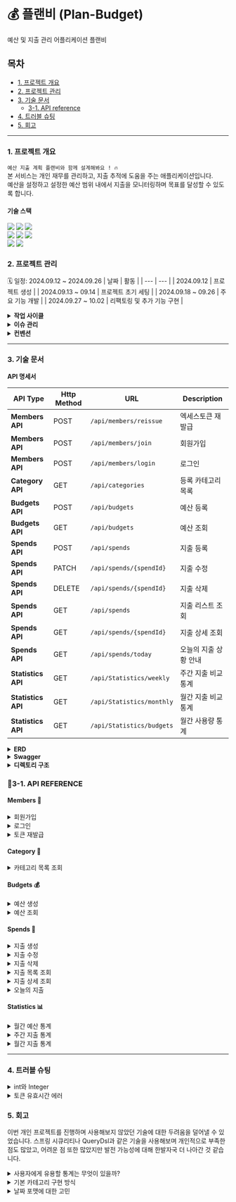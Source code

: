 # 💰 플랜비 (Plan-Budget)
예산 및 지출 관리 어플리케이션 플랜비

## 목차
- [1. 프로젝트 개요](#1-프로젝트-개요)
- [2. 프로젝트 관리](#2-프로젝트-관리)
- [3. 기술 문서](#3-기술-문서)
  - [3-1. API reference](#3-1-api-reference)
- [4. 트러블 슈팅](#4-트러블-슈팅)
- [5. 회고](#5-회고)

---

### 1. 프로젝트 개요
` 예산 지출 계획 플랜비와 함께 설계해봐요 ! 🔥 ` <br>
본 서비스는 개인 재무를 관리하고, 지출 추적에 도움을 주는 애플리케이션입니다. <br>
예산을 설정하고 설정한 예산 범위 내에서 지출을 모니터링하며 목표를 달성할 수 있도록 합니다.

#### 기술 스택
<div align=left> 
  <img src="https://img.shields.io/badge/java 17-007396?style=for-the-badge&logo=java&logoColor=white">
  <img src="https://img.shields.io/badge/spring boot-6DB33F?style=for-the-badge&logo=springboot&logoColor=white">
  <img src="https://img.shields.io/badge/spring data jpa-6DB33F?style=for-the-badge&logo=spring&logoColor=white">
</div>

<div align=left> 
  <img src="https://img.shields.io/badge/mariadb-003545?style=for-the-badge&logo=mariadb&logoColor=white">
  <img src="https://img.shields.io/badge/docker-2496ED?style=for-the-badge&logo=docker&logoColor=white">
  <img src="https://img.shields.io/badge/dbeaver-372923?style=for-the-badge&logo=dbeaver&logoColor=white">
</div>

<div align=left> 
  <img src="https://img.shields.io/badge/intellij IDEA-000085?style=for-the-badge&logo=intellijidea&logoColor=white">
  <img src="https://img.shields.io/badge/Github-181717?style=for-the-badge&logo=Github&logoColor=white">
</div>

### 2. 프로젝트 관리
🗓️ 일정: 2024.09.12 ~ 2024.09.26
| 날짜 | 활동 |
| --- | --- |
| 2024.09.12 | 프로젝트 생성 |
| 2024.09.13 ~ 09.14 | 프로젝트 초기 세팅 |
| 2024.09.18 ~ 09.26 | 주요 기능 개발 |
| 2024.09.27 ~ 10.02 | 리팩토링 및 추가 기능 구현 |

</details>

<details>
<summary><strong>작업 사이클</strong></summary>

```
1. 이슈 생성
2. 브랜치 생성
3. 코드 작성
4. PR 생성
5. 기능 브랜치 PR push
6. main 브랜치로 Merge
```

</details>

<details>
<summary><strong>이슈 관리</strong></summary>
<img src=https://github.com/user-attachments/assets/7a7194f5-17f1-4632-9be1-c2efa7fa47a5>
</details>

<details>
<summary><strong>컨벤션</strong></summary>

- **Branch**
    - **전략**

      | Branch Type | Description |
      | --- | --- |
      | `main` | 개인 프로젝트이므로 개발 브랜치를 나누지 않고 진행. 기능 개발후 바로 merge |
      | `feature` | 개발할 branch, 기능 단위로 생성하기, 할 일 issue 등록 후 branch 생성 및 작업 |

    - **네이밍**
        - `{header}/#{issue number}`
        - 예) `feat/#1`

- **커밋 메시지 규칙**
    ```bash
    > [HEADER] : 기능 요약
    
    - [CHORE]: 내부 파일 수정
    - [FEAT] : 새로운 기능 구현
    - [ADD] : FEAT 이외의 부수적인 코드 추가, 라이브러리 추가, 새로운 파일 생성 시
    - [FIX] : 코드 수정, 버그, 오류 해결
    - [DEL] : 쓸모없는 코드 삭제
    - [DOCS] : README나 WIKI 등의 문서 개정
    - [MOVE] : 프로젝트 내 파일이나 코드의 이동
    - [RENAME] : 파일 이름의 변경
    - [MERGE]: 다른 브렌치를 merge하는 경우
    - [STYLE] : 코드가 아닌 스타일 변경을 하는 경우
    - [INIT] : Initial commit을 하는 경우
    - [REFACTOR] : 로직은 변경 없는 클린 코드를 위한 코드 수정
    
    ex) [FEAT] 게시글 목록 조회 API 구현
    ex) [FIX] 내가 작성하지 않은 리뷰 볼 수 있는 버그 해결
    ```
</details>

---

### 3. 기술 문서

<strong>API 명세서</strong>

| API Type         | Http Method | URL                         | Description |
|------------------|-------------|-----------------------------|---------------- |
| **Members API**  | POST        | `/api/members/reissue`      | 엑세스토큰 재발급| 
| **Members API**  | POST        | `/api/members/join`         | 회원가입        |
| **Members API**  | POST        | `/api/members/login`        | 로그인          |
| **Category API** | GET         | `/api/categories`           | 등록 카테고리 목록|
| **Budgets API**  | POST        | `/api/budgets`              | 예산 등록      |
| **Budgets API**  | GET         | `/api/budgets`              | 예산 조회      |
| **Spends API**   | POST        | `/api/spends`            | 지출 등록      |
| **Spends API**   | PATCH       | `/api/spends/{spendId}`  | 지출 수정      |
| **Spends API**   | DELETE      | `/api/spends/{spendId}`  | 지출 삭제      |
| **Spends API**   | GET         | `/api/spends`            | 지출 리스트 조회  |
| **Spends API**   | GET         | `/api/spends/{spendId}`  | 지출 상세 조회   |
| **Spends API**   | GET         | `/api/spends/today`       | 오늘의 지출 상황 안내  |
| **Statistics API** | GET       | `/api/Statistics/weekly`  | 주간 지출 비교 통계 |
| **Statistics API** | GET       | `/api/Statistics/monthly`  | 월간 지출 비교 통계 |
| **Statistics API** | GET       | `/api/Statistics/budgets`  | 월간 사용량 통계 |

<details>
<summary><strong>ERD</strong></summary>
<img src=https://github.com/user-attachments/assets/8f8552be-2321-42c0-aefe-d9b0ffc974a9>
</details>

<details>
<summary><strong>Swagger</strong></summary>
<img src=https://github.com/user-attachments/assets/fc67b07e-a0dd-4bac-8679-2122570f2410>
</details>

<details>
<summary><strong>디렉토리 구조</strong></summary>
  
```plaintext
   ├─main
│  ├─generated
│  │  └─com
│  │      └─project
│  │          └─planb
│  │              └─domain
│  │                  ├─budget
│  │                  │  └─entity
│  │                  │          QBudget.java
│  │                  │          
│  │                  ├─category
│  │                  │  └─entity
│  │                  │          QCategory.java
│  │                  │          
│  │                  ├─member
│  │                  │  └─entity
│  │                  │          QMember.java
│  │                  │          
│  │                  └─spend
│  │                      └─entity
│  │                              QSpend.java
│  │                              
│  ├─java
│  │  └─com
│  │      └─project
│  │          └─planb
│  │              │  PlanbApplication.java
│  │              │  
│  │              ├─common
│  │              │  ├─config
│  │              │  │      QueryDslConfig.java
│  │              │  │      RedisConfig.java
│  │              │  │      SecurityConfig.java
│  │              │  │      SwaggerConfig.java
│  │              │  │      
│  │              │  ├─exception
│  │              │  │      CustomException.java
│  │              │  │      ErrorCode.java
│  │              │  │      ErrorResponse.java
│  │              │  │      GlobalExceptionHandler.java
│  │              │  │      
│  │              │  ├─security
│  │              │  │  ├─details
│  │              │  │  │      PrincipalDetails.java
│  │              │  │  │      PrincipalDetailsService.java
│  │              │  │  │      
│  │              │  │  ├─dto
│  │              │  │  │      RefreshToken.java
│  │              │  │  │      TokenRequestDto.java
│  │              │  │  │      TokenResDto.java
│  │              │  │  │      
│  │              │  │  ├─jwt
│  │              │  │  │  │  JwtTokenProvider.java
│  │              │  │  │  │  
│  │              │  │  │  └─filter
│  │              │  │  │          JwtAuthenticationFilter.java
│  │              │  │  │          
│  │              │  │  └─repository
│  │              │  │          RefreshTokenRepository.java
│  │              │  │          
│  │              │  └─utils
│  │              │          NotificationUtils.java
│  │              │          
│  │              ├─domain
│  │              │  ├─budget
│  │              │  │  ├─controller
│  │              │  │  │      BudgetController.java
│  │              │  │  │      
│  │              │  │  ├─dto
│  │              │  │  │  ├─req
│  │              │  │  │  │      BudgetCreateReqDto.java
│  │              │  │  │  │      BudgetPeriodReqDto.java
│  │              │  │  │  │      
│  │              │  │  │  └─res
│  │              │  │  │          BudgetCreateResDto.java
│  │              │  │  │          BudgetResDto.java
│  │              │  │  │          
│  │              │  │  ├─entity
│  │              │  │  │      Budget.java
│  │              │  │  │      
│  │              │  │  ├─repository
│  │              │  │  │      BudgetRepository.java
│  │              │  │  │      
│  │              │  │  └─service
│  │              │  │          BudgetService.java
│  │              │  │          
│  │              │  ├─category
│  │              │  │  ├─controller
│  │              │  │  │      CategoryController.java
│  │              │  │  │      
│  │              │  │  ├─dto
│  │              │  │  │      CategoryResDto.java
│  │              │  │  │      
│  │              │  │  ├─entity
│  │              │  │  │      Category.java
│  │              │  │  │      
│  │              │  │  ├─enums
│  │              │  │  │      CategoryType.java
│  │              │  │  │      
│  │              │  │  ├─init
│  │              │  │  │      CategoryInit.java
│  │              │  │  │      
│  │              │  │  ├─repository
│  │              │  │  │      CategoryRepository.java
│  │              │  │  │      
│  │              │  │  └─service
│  │              │  │          CategoryService.java
│  │              │  │          
│  │              │  ├─member
│  │              │  │  ├─controller
│  │              │  │  │      MemberController.java
│  │              │  │  │      
│  │              │  │  ├─dto
│  │              │  │  │      MemberJoinReqDto.java
│  │              │  │  │      MemberLoginReqDto.java
│  │              │  │  │      
│  │              │  │  ├─entity
│  │              │  │  │      Member.java
│  │              │  │  │      
│  │              │  │  ├─repository
│  │              │  │  │      MemberRepository.java
│  │              │  │  │      
│  │              │  │  └─service
│  │              │  │          MemberService.java
│  │              │  │          
│  │              │  └─spend
│  │              │      ├─controller
│  │              │      │      SpendController.java
│  │              │      │      
│  │              │      ├─dto
│  │              │      │  ├─req
│  │              │      │  │      SpendReqDto.java
│  │              │      │  │      
│  │              │      │  └─res
│  │              │      │          SpendDetailDto.java
│  │              │      │          SpendResDto.java
│  │              │      │          TodaySpendDto.java
│  │              │      │          
│  │              │      ├─entity
│  │              │      │      Spend.java
│  │              │      │      
│  │              │      ├─repository
│  │              │      │  │  SpendQRepository.java
│  │              │      │  │  SpendRepository.java
│  │              │      │  │  
│  │              │      │  └─impl
│  │              │      │          SpendQRepositoryImpl.java
│  │              │      │          
│  │              │      └─service
│  │              │              SpendService.java
│  │              │              
│  │              └─feature
│  │                  ├─controller
│  │                  │      ConsultingController.java
│  │                  │      StatisticsController.java
│  │                  │      
│  │                  ├─dto
│  │                  │  ├─req
│  │                  │  │      StatisticsPeriodReqDto.java
│  │                  │  │      
│  │                  │  └─res
│  │                  │          BudgetStatisticsDto.java
│  │                  │          StatisticsDto.java
│  │                  │          
│  │                  └─service
│  │                          ConsultingService.java
│  │                          StatisticsService.java
│  │                          
│  └─resources
│      │  application.properties
│      │  application.yml
│      │  
│      ├─static
│      └─templates
└─test
    └─java
        └─com
            └─project
                └─planb
                    │  PlanbApplicationTests.java
                    │  
                    └─service
                            BudgetServiceTest.java
                            CategoryServiceTest.java
                            StatisticsServiceTest.java

```

</details>


### 📃3-1. API REFERENCE
#### Members 👤
<details>
  <summary>회원가입</summary>
  
  아이디와 비밀번호를 입력한 회원가입<br>
  알림설정 컬럼은 지출 알림 기능에서 사용됩니다.<br>
  (* 기본 값 false, true == 알림 전송)
  
<strong>Request</strong>

| Field          | Type      | Description     |
|:---------------|:----------|:----------------|
| `account`      | `String`  | (Required) 계정   |
| `password`     | `String`  | (Required) 비밀번호 |
| `notificationEnabled`     | `Boolean`  | 알림 설정 |

`POST /api/members/join`
```json
{
  "account": "account",
  "password": "1234",
}
```
<strong>Response</strong>
```text
200 OK
회원가입이 성공적으로 완료되었습니다.
```

```text
공백 입력 400 Bad Request 
중복 아이디 입력 409 Conflict
```
</details>
<details>
  <summary>로그인</summary>

  아이디와 비밀번호를 입력해 로그인합니다.<br>
  로그인 성공 시 accessToken, refreshToken 동시 발급됩니다.

<strong>Request</strong>

| Field          | Type      | Description     |
|:---------------|:----------|:----------------|
| `account`      | `String`  | (Required) 계정   |
| `password`     | `String`  | (Required) 비밀번호 |

`POST /api/members/login`
```json
{
  "account": "account",
  "password": "1234",
}
```
<strong>Response</strong>
```text
200 OK
{
    "accessToken": "eyJhbGciOiJIUzUxMiJ9.eyJzdWIiOiJ3YW50...",
    "refreshToken": "eyJhbGciOiJIUzUxMiJ9.eyJzdWIiOiJ3YW50ZWQxIiwiaWF0IjoxNz...."
}
```

```text
존재하지 않는 계정 404 NOT FOUND
로그인 실패 401 Unauthorized
```
</details>

<details>
  <summary>토큰 재발급</summary>

  유효한 refreshToken이 레디스 서버 내에 존재하면 accessToken을 재발급 받을 수 있습니다. 
  
<strong>Request</strong>  

| Field | Type | Description |  
|:---------------|:----------|:------------------------|  
| `RefreshToken` | `String` | (Required) refreshToken |  

`POST /api/members/reissue`  
```json  
{  
"refreshToken": "eyJhbGciOiJIUzUxMiJ9.eyJzdWIiOiJ3YW50ZWQxIiwiaWF0IjoxNz...."  
}  
```  
<strong>Response</strong>  
refreshToken은 유지, accessToken은 재발급  
```json  
{  
"accessToken": "eyJhbGciOiJIUzUxMiJ9.eyJzdWIiOiJ3YW50...",  
"refreshToken": "eyJhbGciOiJIUzUxMiJ9.eyJzdWIiOiJ3YW50ZWQxIiwiaWF0IjoxNz...."  
}  
```  
</details>

#### Category 📂
<details>
  <summary>카테고리 목록 조회</summary>

  사용자는 init data로 들어간 열가지의 기본 카테고리 목록을 조회할 수 있습니다.
  
<strong>Response</strong>
`GET /api/categories`
```json
[
    {
        "id": 1,
        "categoryName": "식비"
    },
    {
        "id": 2,
        "categoryName": "교통비"
    },
    {
        "id": 3,
        "categoryName": "간식"
    },...
```
</details>

#### Budgets 💰

<details>
  <summary>예산 생성</summary>

  사용자는 유효한 카테고리 내에서 년/월별 예산 생성을 할 수 있습니다.
  
<strong>Request</strong>

| Field          | Type      | Description     |
|:---------------|:----------|:----------------|
| `categoryId`   | `Long`  | (Required) 카테고리 id값  |
| `amount`     | `Integer`  | (Required) 예산 총액 0이상의 값 |
| `year`     | `Integer`  | (Required) 년도 |
| `month`     | `int`  | (Required) 1~12월 내 범위 |

`POST /api/budgets`
```json
{
  "categoryId": "1",
  "amount": 200000,
  "year": 2024,
  "month": 11
}
```
<strong>Response</strong>
```json
{
    "id": 34,
    "categoryName": "식비",
    "year": 2024,
    "month": 11,
    "amount": 200000
}
```
```text
년/월 중복 카테고리 등록 404 NOT FOUND
카테고리 미지정, 필드 값 예외 400 BAD Request
```
</details>

<details>
  <summary>예산 조회</summary>
  
  사용자는 예산 총액과 카테고리별 예산을 조회할 수 있습니다.<br>
  Query Params 값이 없을 때는 현재 년, 월을 기준으로 조회됩니다. 
  <br><br>
  
| Query Params Field  | Type      | Description     |
|:---------------|:----------|:----------------|
| `year`   | `Integer`  | 조회 할 년도  |
| `month`     | `Integer`  | 조회 할 월 |

<strong>Response</strong>
`GET /api/budgets` ( 2024-10 Data.now )
```json
{
    "totalAmount": 200000, --- 등록 예산 총액
    "budgets": [ --- 카테고리 별 예산 목록
        {
            "id": 33,
            "categoryName": "식비",
            "year": 2024,
            "month": 10,
            "amount": 200000
        }
    ]
}
```

`GET /api/budgets?year=2024&month=8`
```json
{
    "totalAmount": 1160000,
    "budgets": [
        {
            "id": 15,
            "categoryName": "간식",
            "year": 2024,
            "month": 8,
            "amount": 50000
        },
        {
            "id": 16,
            "categoryName": "주거비",
            "year": 2024,
            "month": 8,
            "amount": 600000
        },....
```
</details>

#### Spends 💸

<details>
  <summary>지출 생성</summary>

  사용자는 카테고리별 지출을 생성할 수 있습니다.<br>
  지출 생성 시 `지출 합계에 포함` 여부를 선택할 수 있습니다. (기본 값 false = 포함)
  
<strong>Request</strong>

| Field          | Type      | Description     |
|:---------------|:----------|:----------------|
| `categoryId`      | `Long`  | (Required) 카테고리 id   |
| `amount`     | `Integer`  | 지출액 - 0이상 |
| `memo`     | `string`  | 메모 |
| `spendAt`     | `LocalDate`  | (Required) 날짜 |
| `isExcludedSum`    | `Boolean`  | 지출 합 유무|

`POST /api/spends`

```json
{
    "categoryId": 2,
    "amount": 7000,
    "memo": "택시비",
    "spendAt": "2024-10-02"
    "isExcludedSum" : false & true
}
```

<strong>Response</strong>
```json
{
    "categoryId": 2,
    "amount": 7000,
    "memo": "택시비",
    "spendAt": "2024-10-02",
    "isExcludedSum": false
}
```

```text
필드 값 예외 400 BAD Request
```
</details>

<details>
  <summary>지출 수정</summary>

  사용자는 등록한 지출 정보를 모두 수정할 수 있습니다.
  
<strong>Request</strong>
`PATCH /api/spends/{spendId}`
```json
{
    "categoryId": 2,
    "amount": 8000, --- 변경
    "memo": "택시비",
    "spendAt": "2024-10-02"
    "isExcludedSum" : true --- 변경
}

```
<strong>Response</strong>
```json
200 OK
```

```text
존재하지 않는 지출 정보 404 NOT FOUND
```
</details>

<details>
  <summary>지출 삭제</summary>

  사용자는 등록한 지출 정보를 삭제할 수 있습니다.
  
`DELETE /api/spends/{spendId}`

<strong>Response</strong>
```json
204 No Content
```
```text
존재하지 않는 지출 정보 404 NOT FOUND
```
</details>

<details>
  <summary>지출 목록 조회</summary>

  사용자는 등록한 지출 정보 동적 조회가 가능합니다.<br>
  필수적으로 ` 기간 `으로 조회하며 (`기간 미입력 시 현재 년/월의 1일부터 계산`), <br>
  조회된 내용의 모든 지출 합계와 카테고리별 지출 합계, 카테고리 별 지출 현황을 확인할 수 있습니다.<br>
  특정 카테고리 조회, 기간 내 최소(min) 최대(max) 금액 범위의 조회 또한 가능합니다. <br><br>
  
| Query Params Field  | Type      | Description     |
|:---------------|:----------|:----------------|
| `startDate`   | `LocalDate`  | 조회 시작 기간  |
| `endDate`     | `LocalDate`  | 조회 끝 기간 |
| `categoryId`     | `Long`  | 카테고리 ID |
| `minAmount`     | `Integer`  | 최소 금액 |
| `maxAmount`     | `Integer`  | 최대 금액 |

<strong>Response</strong>
`GET /api/spends?startDate=2024-08-01&endDate=2024-08-20`
```json
{
    "totalAmount": 347000, --- 지출 총합
    "categoryAmounts": { --- 카테고리 별 사용 금액
        "1": 15000,
        "2": 7000,
        "3": 5000,
        "4": 300000,
        "5": 20000
    },
    "spendList": [ --- 지출 목록
        {
            "id": 23,
            "spendAt": "2024-08-20",
            "categoryId": 5,
            "amount": 20000,
            "memo": "책 구입",
            "isExcludedSum": false
        },....
}

```

`GET /api/spends?startDate=2024-08-01&endDate=2024-08-20&categoryId=1&minAmount=10000&maxAmount=20000`
```json
{
    "totalAmount": 15000,
    "categoryAmounts": {
        "1": 15000
    },
    "spendList": [
        {
            "id": 19,
            "spendAt": "2024-08-01",
            "categoryId": 1,
            "amount": 15000,
            "memo": "점심 식사",
            "isExcludedSum": false
        }
    ]
}
```
</details>

<details>
  <summary>지출 상세 조회</summary>

  사용자는 지출 상세 조회가 가능합니다

<strong>Response</strong>
`GET /api/spends/21`
```json
{
    "id": 21,
    "spendAt": "2024-08-10",
    "categoryId": 3,
    "categoryName": "간식",
    "amount": 5000,
    "memo": "커피",
    "isExcludedSum": false
}
```

```text
지출 정보 존재하지 않을 시 404 NOT Found
```
</details>

<details>
  <summary>오늘의 지출</summary>

  사용자는 오늘의 지출 내역을 알림으로 받을 수 있습니다. (Scheduled: 매일 오후 8시 실행 - 알림설정 허용한 사용자에게만 발송) <br>
  오늘 사용한 총 지출액, 등록한 예산 범위 내 하루 추천 사용액, 총 위험도, 카테고리 별 추천 사용액과 위험도 등을 알려줍니다.<br>
  등록 된 지출 중 `비교 데이터` ( 지난 달, 지난 주 예산으로 등록된 카테고리 별 지출 )가 없을 시 신규데이터로 판단하여 증가율 100%로 설정<br>
  예산에 등록되지 않은 카테고리 지출은 별도로 위험도를 알려주지 않고, 등록되지 않은 카테고리임을 알려줍니다.
  <br>
  
<strong>Response</strong>
`GET /api/spends/today`

```json
{
    "totalSpentAmount": 7000, --- 오늘 사용한 지출
    "recommendedAmount": 1613, --- (등록 예산 / 일수) 하루 지출 추천 사용액
    "totalRisk": 434.0, --- 위험도
    "categories": [ --- 카테고리 별
        {
            "categoryName": "교통비",
            "todayRecommendedAmount": 1613, --- 카테고리 별 추천 사용액
            "spentAmount": 7000,
            "risk": 434.0
        }
    ],...
--- 설정하지 않은 카테고리가 있으면
        {
            "categoryName": "취미/여가",
            "todayRecommendedAmount": 0,
            "spentAmount": 15000,
            "risk": 0.0
        }
    ],
    "message": null,
    "unBudgetCategories": [
        "취미/여가"
    ]
}
```
```
안녕하세요, wanted1님! 오늘의 지출 정보입니다:
총 지출: 7000원
추천 지출: 1613원
위험도: 434.00%
카테고리별 지출: 교통비: 7000원 (위험도: 434.00%)
```

```text
지출 정보 없을 시 : 지출 데이터가 없습니다.
```
</details>

#### Statistics 📊

<details>
  <summary>월간 예산 통계</summary>

  사용자는 월간 예산 지출 사용량 통계를 확인할 수 있습니다.<br>
  조회 할 년/월을 입력하지 않을 시 현재 년/월이 조회됩니다. <br><br>

| Query Params Field  | Type      | Description     |
|:---------------|:----------|:----------------|
| `year`   | `Integer`  | 조회 할 년도  |
| `month`     | `Integer`  | 조회 할 월 |
  
<strong>Response</strong>
`GET /api/statistics/budgets?year=2024&month=8`
```json
{
    "totalBudget": 1160000, --- `8월`에 설정한 예산
    "remainingBudget": 698000, --- 남은 예산
    "usagePercentage": 39.83, --- 예산 사용 비율
    "categoryUsages": [ --- 카테고리 별 계
        {
            "categoryName": "간식",
            "spentAmount": 5000,
            "budgetAmount": 50000,
            "usagePercentage": 10.0
        },
        {
            "categoryName": "주거비",
            "spentAmount": 300000,
            "budgetAmount": 600000,
            "usagePercentage": 50.0
        },
        {
            "categoryName": "교육/학습",
            "spentAmount": 20000,
            "budgetAmount": 200000,
            "usagePercentage": 10.0
        },
        {
            "categoryName": "쇼핑",
            "spentAmount": 30000,
            "budgetAmount": 100000,
            "usagePercentage": 30.0
        },
        {
            "categoryName": "의료/건강",
            "spentAmount": 15000,
            "budgetAmount": 70000,
            "usagePercentage": 21.43
        },
        {
            "categoryName": "취미/여가",
            "spentAmount": 20000,
            "budgetAmount": 60000,
            "usagePercentage": 33.33
        },
        {
            "categoryName": "공과금",
            "spentAmount": 50000,
            "budgetAmount": 50000,
            "usagePercentage": 100.0
        },
        {
            "categoryName": "기타",
            "spentAmount": 0,
            "budgetAmount": 30000,
            "usagePercentage": 0.0
        }
    ]
}
```
</details>

<details>
  <summary>주간 지출 통계</summary>

  사용자는 `지난 주`와 `이번 주`의 비교 지출 통계를 확인할 수 있습니다.
  지난주 총 사용금액, 이번주 총 사용금액, 증감 비율을 포함해 카테고리별 통계도 확인 가능합니다.
  
<strong>Response</strong>
`GET /api/statistics/weekly
```json
{
    "lastAmount": 62000, --- 지난 주 지출
    "currentAmount": 67000, --- 이번 주 지출
    "increaseRate": 8.0, --- 지난 주 지출에 비한 증가율
    "categories": [ --- 카테고리 별
        {
            "categoryName": "간식",
            "lastAmount": 0,
            "currentAmount": 0,
            "increaseRate": 0.0
        },
        {
            "categoryName": "공과금",
            "lastAmount": 40000, --- 지난 주 지출
            "currentAmount": 60000, --- 이번 주 지출
            "increaseRate": 50.0 --- 지난 주 지출에 비한 증가율
        },
```
</details>

<details>
  <summary>월간 지출 통계</summary>
  
  사용자는 주간 지출통계와 같이 `지난 달`과 `이번 달`의 비교 지출 통계를 확인할 수 있습니다.<br>
  (* 이번 달 `오늘` + 지난 달 `오늘`까지의 통계)
  
<strong>Response</strong>
`GET /api/statistics/monthly`
```json
{
    "lastAmount": 26000, --- 지난 달 사용 금액
    "currentAmount": 7000, --- 이번 달 사용 금액
    "increaseRate": -73.0, --- 증감 비율
    "categories": [ --- 카테고리 별
        {
            "categoryName": "교통비",
            "lastAmount": 8000,
            "currentAmount": 7000,
            "increaseRate": -12.0
        },
        {
            "categoryName": "식비",
            "lastAmount": 18000,
            "currentAmount": 0,
            "increaseRate": -100.0
        },...
```
</details>

---
### 4. 트러블 슈팅
<details>
  <summary> int와 Integer</summary>
  테스트 중 날짜 값에 ""와 같은 공백이 들어가는 걸 확인했습니다. <br>
  현재 프로젝트에서는 날짜 포맷 클래스를 사용하지 않고 Year / Month를 따로 받아오고 있는데, <br> 데이터 타입에 대해 놓친 부분이 있어서 생긴 결점이었습니다.<br>
  int는 기본타입으로 빈문자열을 0으로 치환하여 허용된 것이기 때문에 참조타입 Integer로 바꾸어주어 해결했습니다.(Notnull 검증)
</details>
<details>
  <summary> 토큰 유효시간 에러</summary>
  JWT 토큰 생성 시 만료 시간을 설정하는 부분에서 오류를 수정했습니다. <br>
기존 코드에서는 expiration(new Date(System.currentTimeMillis() + expirationTime))를 사용하여 만료 시간을 설정했는데 이 부분이 `밀리초단위`로 계산되어 예상시간과 다른 걸 확인했습니다.<br>
Instant 클래스를 사용하여 현재 시각을 가져온 뒤, expirationTime을 초 단위로 더하여 만료 시각을 계산하는 방법으로 수정하였습니다.
</details>

### 5. 회고
이번 개인 프로젝트를 진행하며 사용해보지 않았던 기술에 대한 두려움을 덜어낼 수 있었습니다.
스프링 시큐리티나 QueryDsl과 같은 기술을 사용해보며 개인적으로 부족한 점도 많았고, 어려운 점 또한 많았지만 발전 가능성에 대해 한발자국 더 나아간 것 같습니다.
<details>
  <summary> 사용자에게 유용할 통계는 무엇이 있을까?</summary>
  🪄`N요일` 지출 비교 통계를 주간통계로 변경하였습니다.<br>
  데이터가 없을 시 N요일만을 비교해서 통계내주는 것 보단 주간 통계로 변경하는 것이
  유용성을 더 높일 수 있지 않을까하여 초기 요구사항에서 수정을 거쳤습니다.<br><br>
  🪄월별 예산 지출 통계 API를 새로 추가하였습니다. <br>
  실제 서비스되고 있는 애플리케이션들을 참고하여, 월별로 설정한 예산, 남은 예산, 사용 비율을 직관적으로 확인할 수 있도록 구현하였습니다.<br>
  이러한 고민들을 거치며 사용자 친화적인 어플리케이션에 대해 더 깊게 생각해볼 수 있었습니다.
</details>
<details>
  <summary> 기본 카테고리 구현 방식</summary>
  기본으로 고정된 카테고리를 추가하기 위해 초기화 데이터를 코드로 작성하는 방식을 선택했습니다. <br>
  SQL 파일을 사용하는 방법도 있지만, 유연성 면에서 자바 코드가 더 적합하다고 판단했습니다. <br>
  이전 프로젝트에서 파일 업로드 시 오류가 발생하면 프로젝트가 실행되지 않았던 경험이 있어, 이러한 문제를 피하기 위해 사용해보지 않았던 코드 구현방식으로 구현해보았습니다. <br><br>
  또한 초기화 시 두 가지 방법을 비교하였습니다. <br>
  첫 번째는 List를 사용하여 존재하지 않는 카테고리를 모아 saveAll로 저장하는 방식이고, <br>
  두 번째는 Set을 활용하여 이미 존재하는 카테고리 이름을 데이터베이스에서 가져와 중복 확인을 최소화하는 방식입니다.<br>
두 번째 방법을 선택한 이유는 List 방식은 각 카테고리의 존재 여부를 체크하기 위해 여러 번의 데이터베이스 호출이 발생하기 때문입니다.
  <br>고정 카테고리는 10가지의 적은 데이터이므로 Set을 활용해 데이터베이스 호출을 줄였습니다.
</details>
<details>
  <summary> 날짜 포맷에 대한 고민</summary>
  Year / Month를 따로 받아오는 현재 방식에 대해 고민하였습니다.<br>
  프론트에서 날짜 UI를 사용할 때 데이터를 일관되게 처리할 방법을 찾아보았습니다.<br>
  이 과정에서 조회 시 사용했던 JsonFormat 방식과 YearMonth를 활용해 입력 받는 방법을 알게 되었습니다.<br>
  이번 프로젝트에서 이 부분은 리팩토링을 진행하지 않았지만, 협업에 대한 생각이 확장되는 시간이었습니다.
</details>
